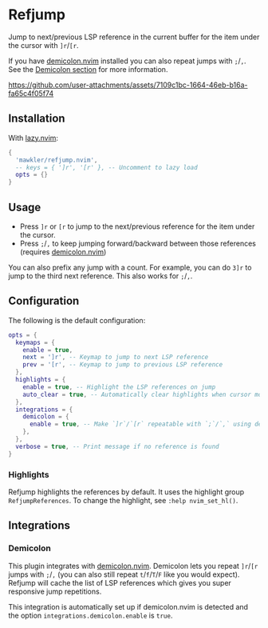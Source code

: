 # Refjump

Jump to next/previous LSP reference in the current buffer for the item under the cursor with `]r`/`[r`.

If you have [demicolon.nvim](https://github.com/mawkler/demicolon.nvim) installed you can also repeat jumps with `;`/`,`. See the [Demicolon section](#demicolon) for more information.

https://github.com/user-attachments/assets/7109c1bc-1664-46eb-b16a-fa65c4f05f74

## Installation

With [lazy.nvim](https://github.com/folke/lazy.nvim):

```lua
{
  'mawkler/refjump.nvim',
  -- keys = { ']r', '[r' }, -- Uncomment to lazy load
  opts = {}
}
```

## Usage

- Press `]r` or `[r` to jump to the next/previous reference for the item under the cursor.
- Press `;`/`,` to keep jumping forward/backward between those references (requires [demicolon.nvim](https://github.com/mawkler/demicolon.nvim))

You can also prefix any jump with a count. For example, you can do `3]r` to jump to the third next reference. This also works for `;`/`,`.

## Configuration

The following is the default configuration:

```lua
opts = {
  keymaps = {
    enable = true,
    next = ']r', -- Keymap to jump to next LSP reference
    prev = '[r', -- Keymap to jump to previous LSP reference
  },
  highlights = {
    enable = true, -- Highlight the LSP references on jump
    auto_clear = true, -- Automatically clear highlights when cursor moves
  },
  integrations = {
    demicolon = {
      enable = true, -- Make `]r`/`[r` repeatable with `;`/`,` using demicolon.nvim
    },
  },
  verbose = true, -- Print message if no reference is found
}
```

### Highlights

Refjump highlights the references by default. It uses the highlight group `RefjumpReferences`. To change the highlight, see `:help nvim_set_hl()`.

## Integrations

### Demicolon

This plugin integrates with [demicolon.nvim](https://github.com/mawkler/demicolon.nvim). Demicolon lets you repeat `]r`/`[r` jumps with `;`/`,` (you can also still repeat `t`/`f`/`T`/`F` like you would expect). Refjump will cache the list of LSP references which gives you super responsive jump repetitions.

This integration is automatically set up if demicolon.nvim is detected and the option `integrations.demicolon.enable` is `true`.
